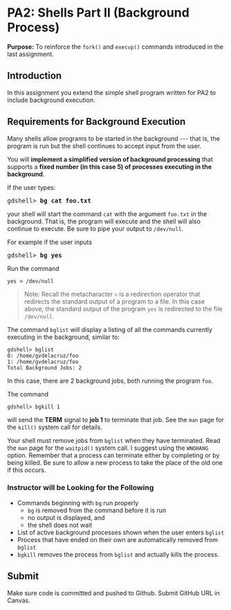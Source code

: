 # PA2: Shells Part II (Background Process)

**Purpose:** To reinforce the `fork()` and `execvp()` commands introduced in the last assignment.

## Introduction
In this assignment you extend the simple shell program written for PA2 to include background execution.

## Requirements for Background Execution
Many shells allow programs to be started in the background --- that is, the program is run but the shell continues to accept input from the user.

You will **implement a simplified version of background processing** that supports a **fixed number (in this case 5) of processes executing in the background**.

If the user types:
<pre>
gdshell> <strong>bg cat foo.txt</strong>
</pre>
your shell will start the command `cat` with the argument `foo.txt` in the background. That is, the program will execute and the shell will also continue to execute. Be sure to pipe your output to `/dev/null`.

For example if the user inputs
<pre>
gdshell> <strong>bg yes</strong>
</pre>
Run the command
```
yes > /dev/null
```
> Note: Recall the metacharacter `>` is a redirection operator that redirects the standard output of a program to a file. In this case above, the standard output of the program `yes` is redirected to the file `/dev/null`.

The command `bglist` will display a listing of all the commands currently executing in the background, similar to:
```
gdshell> bglist
0: /home/gvdelacruz/foo
1: /home/gvdelacruz/foo
Total Background Jobs: 2
```

In this case, there are 2 background jobs, both running the program `foo`.

The command
```
gdshell> bgkill 1
```
will send the **TERM** signal to **job 1** to terminate that job. See the `man` page for the `kill()` system call for details.

Your shell must remove jobs from `bglist` when they have terminated. Read the `man` page for the `waitpid()` system call. I suggest using the `WNOHANG` option. Remember that a process can terminate either by completing or by being killed. Be sure to allow a new process to take the place of the old one if this occurs.

### Instructor will be Looking for the Following
* Commands beginning with `bg` run properly 
   * `bg` is removed from the command before it is run
   * no output is displayed, and
   * the shell does not wait
* List of active background processes shown when the user enters `bglist`
* Process that have ended on their own are automatically removed from `bglist`
* `bgkill` removes the process from `bglist` and actually kills the process.

## Submit
Make sure code is committed and pushed to Github. Submit GitHub URL in Canvas.
